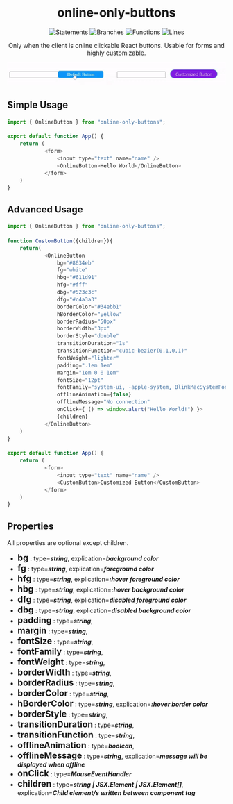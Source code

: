 <h1 align="center">online-only-buttons
<br>
</h1>
<div align="center">

![Statements](https://img.shields.io/badge/statements-90%25-brightgreen.svg?style=flat) ![Branches](https://img.shields.io/badge/branches-87.5%25-yellow.svg?style=flat) ![Functions](https://img.shields.io/badge/functions-66.66%25-red.svg?style=flat) ![Lines](https://img.shields.io/badge/lines-100%25-brightgreen.svg?style=flat)

Only when the client is online clickable React buttons. Usable for forms and highly customizable.

![](https://raw.githubusercontent.com/ufukbakan/online-only-buttons/main/example/capture.gif)

</div>

## Simple Usage
```js
import { OnlineButton } from "online-only-buttons";

export default function App() {
    return (
            <form>
                <input type="text" name="name" />
                <OnlineButton>Hello World</OnlineButton>
            </form>
    )
}
```

## Advanced Usage
```js
import { OnlineButton } from "online-only-buttons";

function CustomButton({children}){
    return(
            <OnlineButton
                bg="#8634eb"
                fg="white"
                hbg="#611d91"
                hfg="#fff"
                dbg="#523c3c"
                dfg="#c4a3a3"
                borderColor="#34ebb1"
                hBorderColor="yellow"
                borderRadius="50px"
                borderWidth="3px"
                borderStyle="double"
                transitionDuration="1s"
                transitionFunction="cubic-bezier(0,1,0,1)"
                fontWeight="lighter"
                padding=".1em 1em"
                margin="1em 0 0 1em"
                fontSize="12pt"
                fontFamily="system-ui, -apple-system, BlinkMacSystemFont, 'Segoe UI'"
                offlineAnimation={false}
                offlineMessage="No connection"
                onClick={ () => window.alert("Hello World!") }>
                {children}
            </OnlineButton>
    )
}

export default function App() {
    return (
            <form>
                <input type="text" name="name" />
                <CustomButton>Customized Button</CustomButton>
            </form>
    )
}
```

## Properties
All properties are optional except children.
- <span style="font-size:1.4em;">**bg**</span> : type=***string***,  explication=***background color***
- <span style="font-size:1.4em;">**fg**</span> : type=***string***,  explication=***foreground color***
- <span style="font-size:1.4em;">**hfg**</span> : type=***string***, explication=***:hover foreground color***
- <span style="font-size:1.4em;">**hbg**</span> : type=***string***, explication=***:hover background color***
- <span style="font-size:1.4em;">**dfg**</span> : type=***string***, explication=***disabled foreground color***
- <span style="font-size:1.4em;">**dbg**</span> : type=***string***, explication=***disabled background color***
- <span style="font-size:1.4em;">**padding**</span> : type=***string***,
- <span style="font-size:1.4em;">**margin**</span> : type=***string***,
- <span style="font-size:1.4em;">**fontSize**</span> : type=***string***,
- <span style="font-size:1.4em;">**fontFamily**</span> : type=***string***,
- <span style="font-size:1.4em;">**fontWeight**</span> : type=***string***,
- <span style="font-size:1.4em;">**borderWidth**</span> : type=***string***,
- <span style="font-size:1.4em;">**borderRadius**</span> : type=***string***,
- <span style="font-size:1.4em;">**borderColor**</span> : type=***string***,
- <span style="font-size:1.4em;">**hBorderColor**</span> : type=***string***, explication=***:hover border color***
- <span style="font-size:1.4em;">**borderStyle**</span> : type=***string***,
- <span style="font-size:1.4em;">**transitionDuration**</span> : type=***string***,
- <span style="font-size:1.4em;">**transitionFunction**</span> : type=***string***,
- <span style="font-size:1.4em;">**offlineAnimation**</span> : type=***boolean***,
- <span style="font-size:1.4em;">**offlineMessage**</span> : type=***string***, explication=***message will be displayed when offline***
- <span style="font-size:1.4em;">**onClick**</span> : type=***MouseEventHandler***
- <span style="font-size:1.4em;">**children**</span> : type=***string | JSX.Element | JSX.Element[]***, explication=***Child element/s written between component tag***
